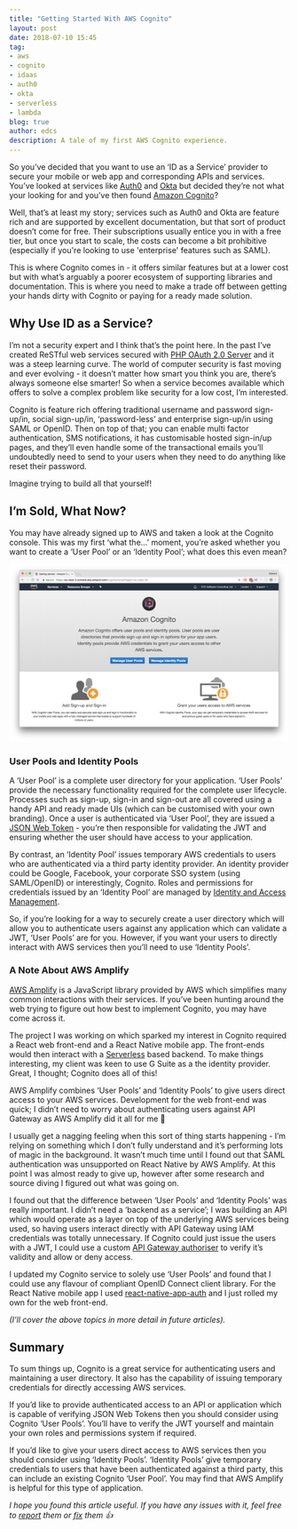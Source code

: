 ```yaml
---
title: "Getting Started With AWS Cognito"
layout: post
date: 2018-07-10 15:45
tag:
- aws
- cognito
- idaas
- auth0
- okta
- serverless
- lambda
blog: true
author: edcs
description: A tale of my first AWS Cognito experience.
---
```


So you’ve decided that you want to use an ‘ID as a Service’ provider to secure your mobile or web app and 
corresponding APIs and services. You’ve looked at services like [Auth0](https://auth0.com/) and 
[Okta](https://www.okta.com/) but decided they’re not what your looking for and you’ve then found 
[Amazon Cognito](https://aws.amazon.com/cognito/)? 

Well, that’s at least my story; services such as Auth0 and Okta are feature rich and are supported by excellent 
documentation, but that sort of product doesn’t come for free. Their subscriptions usually entice you in with a free 
tier, but once you start to scale, the costs can become a bit prohibitive (especially if you're looking to use
'enterprise' features such as SAML). 

This is where Cognito comes in - it offers similar features but at a lower cost but with what’s arguably a poorer 
ecosystem of supporting libraries and documentation. This is where you need to make a trade off between getting your 
hands dirty with Cognito or paying for a ready made solution.

## Why Use ID as a Service?

I’m not a security expert and I think that’s the point here. In the past I’ve created ReSTful web services secured with 
[PHP OAuth 2.0 Server](https://github.com/thephpleague/oauth2-server) and it was a steep learning curve. The world of 
computer security is fast moving and ever evolving - it doesn’t matter how smart you think you are, there’s always 
someone else smarter! So when a service becomes available which offers to solve a complex problem like security for a 
low cost, I’m interested.

Cognito is feature rich offering traditional username and password sign-up/in, social sign-up/in, ‘password-less’ and 
enterprise sign-up/in using SAML or OpenID. Then on top of that; you can enable multi factor authentication, SMS 
notifications, it has customisable hosted sign-in/up pages, and they’ll even handle some of the transactional emails 
you’ll undoubtedly need to send to your users when they need to do anything like reset their password.

Imagine trying to build all that yourself!

## I’m Sold, What Now?

You may have already signed up to AWS and taken a look at the Cognito console. This was my first ‘what the…’ moment, 
you’re asked whether you want to create a ‘User Pool’ or an ‘Identity Pool’; what does this even mean?

[![Cognito Interface](/assets/img/getting-started-with-aws-cognito/cognito.png)](/assets/img/getting-started-with-aws-cognito/cognito.png)

### User Pools and Identity Pools

A ‘User Pool’ is a complete user directory for your application. ‘User Pools’ provide the necessary functionality
required for the complete user lifecycle. Processes such as sign-up, sign-in and sign-out are all covered using a handy
API and ready made UIs (which can be customised with your own branding). Once a user is authenticated via ‘User Pool’, 
they are issued a [JSON Web Token](https://jwt.io/) - you’re then responsible for validating the JWT and ensuring 
whether the user should have access to your application.

By contrast, an ‘Identity Pool’ issues temporary AWS credentials to users who are authenticated via a third party 
identity provider. An identity provider could be Google, Facebook, your corporate SSO system (using SAML/OpenID) or 
interestingly, Cognito. Roles and permissions for credentials issued by an ‘Identity Pool’ are managed by 
[Identity and Access Management](https://aws.amazon.com/iam/).

So, if you’re looking for a way to securely create a user directory which will allow you to authenticate users against 
any application which can validate a JWT, ‘User Pools’ are for you. However, if you want your users to directly interact 
with AWS services then you’ll need to use ‘Identity Pools’.

### A Note About AWS Amplify

[AWS Amplify](https://aws.github.io/aws-amplify/) is a JavaScript library provided by AWS which simplifies many common 
interactions with their services. If you’ve been hunting around the web trying to figure out how best to implement 
Cognito, you may have come across it.

The project I was working on which sparked my interest in Cognito required a React web front-end and a React Native 
mobile app. The front-ends would then interact with a [Serverless](https://serverless.com/) based backend. To make
things interesting, my client was keen to use G Suite as a the identity provider. Great, I thought; Cognito does 
all of this!

AWS Amplify combines ‘User Pools’ and ‘Identity Pools’ to give users direct access to your AWS services. Development for 
the web front-end was quick; I didn’t need to worry about authenticating users against API Gateway as AWS Amplify did it 
all for me 🎉

I usually get a nagging feeling when this sort of thing starts happening - I’m relying on something which I don’t fully 
understand and it’s performing lots of magic in the background. It wasn’t much time until I found out that SAML 
authentication was unsupported on React Native by AWS Amplify. At this point I was almost ready to give up, however
after some research and source diving I figured out what was going on.

I found out that the difference between ‘User Pools’ and ‘Identity Pools’ was really important. I didn’t need a ‘backend 
as a service’; I was building an API which would operate as a layer on top of the underlying AWS services being used, so 
having users interact directly with API Gateway using IAM credentials was totally unnecessary. If Cognito could just 
issue the users with a JWT, I could use a custom 
[API Gateway authoriser](https://serverless.com/framework/docs/providers/aws/events/apigateway/#http-endpoints-with-custom-authorizers) 
to verify it’s validity and allow or deny access.

I updated my Cognito service to solely use ‘User Pools’ and found that I could use any flavour of compliant OpenID 
Connect client library. For the React Native mobile app I used 
[react-native-app-auth](https://github.com/FormidableLabs/react-native-app-auth) and I just rolled my own for the web 
front-end.

_(I’ll cover the above topics in more detail in future articles)._

## Summary

To sum things up, Cognito is a great service for authenticating users and maintaining a user directory. It also has the 
capability of issuing temporary credentials for directly accessing AWS services.

If you’d like to provide authenticated access to an API or application which is capable of verifying JSON Web Tokens 
then you should consider using Cognito ‘User Pools’. You’ll have to verify the JWT yourself and maintain your own roles
and permissions system if required.

If you’d like to give your users direct access to AWS services then you should consider using ‘Identity Pools’. 
‘Identity Pools’ give temporary credentials to users that have been authenticated against a third party, this can 
include an existing Cognito ‘User Pool’. You may find that AWS Amplify is helpful for this type of application.

_I hope you found this article useful. If you have any issues with it, feel free to 
[report](https://github.com/edcs/edcs.github.io/issues) them or [fix](https://github.com/edcs/edcs.github.io/pulls) 
them 👍_

